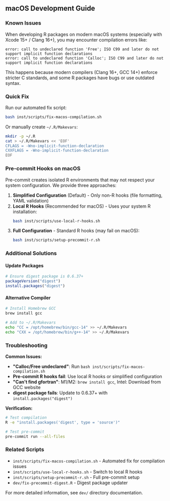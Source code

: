 ## macOS Development Guide

### Known Issues

When developing R packages on modern macOS systems (especially with Xcode 15+ / Clang 16+), you may encounter compilation errors like:

```
error: call to undeclared function 'Free'; ISO C99 and later do not support implicit function declarations
error: call to undeclared function 'Calloc'; ISO C99 and later do not support implicit function declarations
```

This happens because modern compilers (Clang 16+, GCC 14+) enforce stricter C standards, and some R packages have bugs or use outdated syntax.

### Quick Fix

Run our automated fix script:
```bash
bash inst/scripts/fix-macos-compilation.sh
```

Or manually create `~/.R/Makevars`:
```bash
mkdir -p ~/.R
cat > ~/.R/Makevars << 'EOF'
CFLAGS = -Wno-implicit-function-declaration
CXXFLAGS = -Wno-implicit-function-declaration
EOF
```

### Pre-commit Hooks on macOS

Pre-commit creates isolated R environments that may not respect your system configuration. We provide three approaches:

1. **Simplified Configuration** (Default) - Only non-R hooks (file formatting, YAML validation)
2. **Local R Hooks** (Recommended for macOS) - Uses your system R installation:
   ```bash
   bash inst/scripts/use-local-r-hooks.sh
   ```
3. **Full Configuration** - Standard R hooks (may fail on macOS):
   ```bash
   bash inst/scripts/setup-precommit-r.sh
   ```

### Additional Solutions

#### Update Packages
```r
# Ensure digest package is 0.6.37+
packageVersion("digest")
install.packages("digest")
```

#### Alternative Compiler
```bash
# Install Homebrew GCC
brew install gcc

# Add to ~/.R/Makevars
echo "CC = /opt/homebrew/bin/gcc-14" >> ~/.R/Makevars
echo "CXX = /opt/homebrew/bin/g++-14" >> ~/.R/Makevars
```

### Troubleshooting

**Common Issues:**
- **"Calloc/Free undeclared"**: Run `bash inst/scripts/fix-macos-compilation.sh`
- **Pre-commit R hooks fail**: Use local R hooks or simplified configuration
- **"Can't find gfortran"**: M1/M2: `brew install gcc`, Intel: Download from GCC website
- **digest package fails**: Update to 0.6.37+ with `install.packages("digest")`

**Verification:**
```bash
# Test compilation
R -e "install.packages('digest', type = 'source')"

# Test pre-commit
pre-commit run --all-files
```

### Related Scripts

- `inst/scripts/fix-macos-compilation.sh` - Automated fix for compilation issues
- `inst/scripts/use-local-r-hooks.sh` - Switch to local R hooks
- `inst/scripts/setup-precommit-r.sh` - Full pre-commit setup
- `dev/fix-precommit-digest.R` - Digest package updater

For more detailed information, see `dev/` directory documentation.
